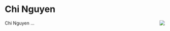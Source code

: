 # Chi Nguyen

<img style="float: right;" src="../images/collaborators/Chi-Nguyen.png">

Chi Nguyen ...
